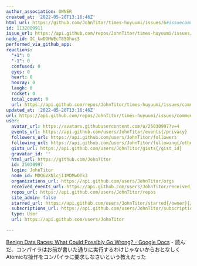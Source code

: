 ```yaml
---
author_association: OWNER
created_at: '2022-05-20T13:16:46Z'
html_url: https://github.com/JohnTitor/times-huyuumi/issues/6#issuecomment-1132889911
id: 1132889911
issue_url: https://api.github.com/repos/JohnTitor/times-huyuumi/issues/6
node_id: IC_kwDOHWEcT85Dhoc3
performed_via_github_app: 
reactions:
  "+1": 0
  "-1": 0
  confused: 0
  eyes: 0
  heart: 0
  hooray: 0
  laugh: 0
  rocket: 0
  total_count: 0
  url: https://api.github.com/repos/JohnTitor/times-huyuumi/issues/comments/1132889911/reactions
updated_at: '2022-05-20T13:16:46Z'
url: https://api.github.com/repos/JohnTitor/times-huyuumi/issues/comments/1132889911
user:
  avatar_url: https://avatars.githubusercontent.com/u/25030997?v=4
  events_url: https://api.github.com/users/JohnTitor/events{/privacy}
  followers_url: https://api.github.com/users/JohnTitor/followers
  following_url: https://api.github.com/users/JohnTitor/following{/other_user}
  gists_url: https://api.github.com/users/JohnTitor/gists{/gist_id}
  gravatar_id: ''
  html_url: https://github.com/JohnTitor
  id: 25030997
  login: JohnTitor
  node_id: MDQ6VXNlcjI1MDMwOTk3
  organizations_url: https://api.github.com/users/JohnTitor/orgs
  received_events_url: https://api.github.com/users/JohnTitor/received_events
  repos_url: https://api.github.com/users/JohnTitor/repos
  site_admin: false
  starred_url: https://api.github.com/users/JohnTitor/starred{/owner}{/repo}
  subscriptions_url: https://api.github.com/users/JohnTitor/subscriptions
  type: User
  url: https://api.github.com/users/JohnTitor

---
```

[Benign Data Races: What Could Possibly Go Wrong? - Google Docs](https://docs.google.com/document/d/1WAT22FtFdMt43i3O8YrnlQTNTzZ3IoJBtu3P2DNRytg/edit) - 読んだ、コンパイラはお前が書いた通りに実行するわけじゃないからおとなしくAtomicな操作をコンパイラに要求しなさいという教えだった